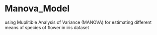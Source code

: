 # Manova_Model
using Muplitible Analysis of Variance (MANOVA) for estimating different means of species of flower in iris dataset
